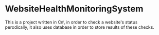 # WebsiteHealthMonitoringSystem
This is a project written in C#, in order to check a website's status perodically, it also uses database in order to store results of these checks.
